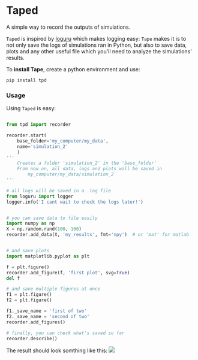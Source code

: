 # Taped
A simple way to record the outputs of simulations.

`Taped` is inspired by [loguru](https://github.com/Delgan/loguru) which makes logging easy: `Tape` makes it is to not only save the logs of simulations ran in Python, but also to save data, plots and any other useful file which you'll need to analyze the simulations' results.

To **install Tape**, create a python environment and use:
```
pip install tpd
```

### Usage
Using `Taped` is easy:

```python

from tpd import recorder

recorder.start(
    base_folder='my_computer/my_data',
    name='simulation_2'
    )
'''
    Creates a folder 'simulation_2' in the 'base_folder'
    From now on, all data, logs and plots will be saved in
        my_computer/my_data/simulation_2
'''

# all logs will be saved in a .log file
from loguru import logger
logger.info('I cant wait to check the logs later!')


# you can save data to file easily
import numpy as np
X = np.random.rand(100, 100)
recorder.add_data(X, 'my_results', fmt='npy')  # or 'mat' for matlab


# and save plots
import matplotlib.pyplot as plt

f = plt.figure()
recorder.add_figure(f, 'first plot', svg=True)
del f

# and save multiple figures at once
f1 = plt.figure()
f2 = plt.figure()

f1._save_name = 'first of two'
f2._save_name = 'second of two'
recorder.add_figures()

# finally, you can check what's saved so far
recorder.describe()


```
The result should look somthing like this:
![](https://github.com/FedeClaudi/taped/blob/main/example.png)
